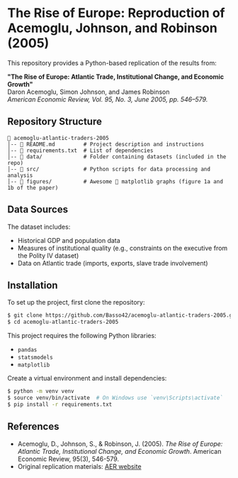 # The Rise of Europe: Reproduction of Acemoglu, Johnson, and Robinson (2005)

This repository provides a Python-based replication of the results from:

**"The Rise of Europe: Atlantic Trade, Institutional Change, and Economic Growth"**  
Daron Acemoglu, Simon Johnson, and James Robinson  
*American Economic Review, Vol. 95, No. 3, June 2005, pp. 546–579.*  


## Repository Structure

```
📂 acemoglu-atlantic-traders-2005
│-- 📄 README.md         # Project description and instructions
│-- 📄 requirements.txt  # List of dependencies
│-- 📂 data/             # Folder containing datasets (included in the repo)
│-- 📂 src/              # Python scripts for data processing and analysis
│-- 📂 figures/          # Awesome 🤪 matplotlib graphs (figure 1a and 1b of the paper)
```

## Data Sources

The dataset includes:
- Historical GDP and population data
- Measures of institutional quality (e.g., constraints on the executive from the Polity IV dataset)
- Data on Atlantic trade (imports, exports, slave trade involvement)

## Installation

To set up the project, first clone the repository:

```sh
$ git clone https://github.com/Basso42/acemoglu-atlantic-traders-2005.git
$ cd acemoglu-atlantic-traders-2005
```

This project requires the following Python libraries:

- `pandas`
- `statsmodels`
- `matplotlib`

Create a virtual environment and install dependencies:

```sh
$ python -m venv venv
$ source venv/bin/activate  # On Windows use `venv\Scripts\activate`
$ pip install -r requirements.txt
```


## References

- Acemoglu, D., Johnson, S., & Robinson, J. (2005). *The Rise of Europe: Atlantic Trade, Institutional Change, and Economic Growth*. American Economic Review, 95(3), 546-579.
- Original replication materials: [AER website](https://www.aeaweb.org/articles?id=10.1257/0002828054201305)


